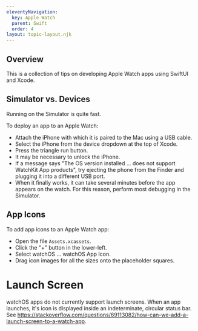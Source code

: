 ```yaml
---
eleventyNavigation:
  key: Apple Watch
  parent: Swift
  order: 4
layout: topic-layout.njk
---
```


## Overview

This is a collection of tips on developing Apple Watch apps
using SwiftUI and Xcode.

## Simulator vs. Devices

Running on the Simulator is quite fast.

To deploy an app to an Apple Watch:

- Attach the iPhone with which it is paired to the Mac using a USB cable.
- Select the iPhone from the device dropdown at the top of Xcode.
- Press the triangle run button.
- It may be necessary to unlock the iPhone.
- If a message says "The OS version installed ... does not support
  WatchKit App products", try ejecting the phone from the Finder
  and plugging it into a different USB port.
- When it finally works, it can take several minutes
  before the app appears on the watch.
  For this reason, perform most debugging in the Simulator.

## App Icons

To add app icons to an Apple Watch app:

- Open the file `Assets.xcassets`.
- Click the "+" button in the lower-left.
- Select watchOS ... watchOS App Icon.
- Drag icon images for all the sizes onto the placeholder squares.

# Launch Screen

watchOS apps do not currently support launch screens.
When an app launches, it's icon is displayed inside an
indeterminate, circular status bar. See
<https://stackoverflow.com/questions/69113082/how-can-we-add-a-launch-screen-to-a-watch-app>.
